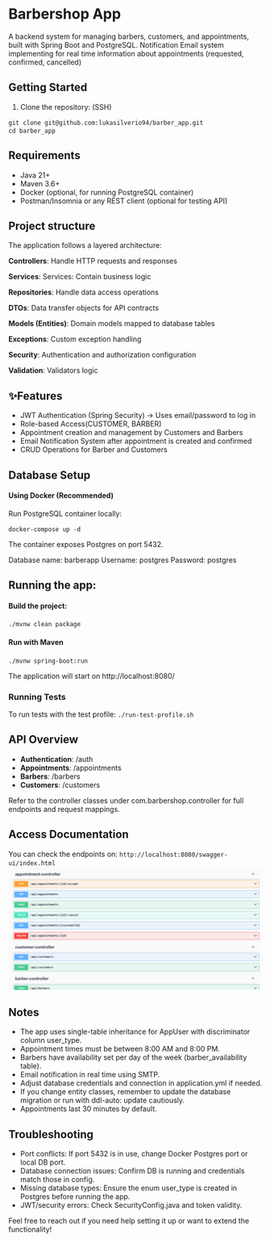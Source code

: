 # Barbershop App   
A backend system for managing barbers, customers, and appointments, built with Spring Boot and PostgreSQL. 
Notification Email system implementing for real time information about appointments (requested, confirmed, cancelled)

## Getting Started
1. Clone the repository: (SSH)
```
git clone git@github.com:lukasilverio94/barber_app.git
cd barber_app
```
## Requirements
- Java 21+ 
- Maven 3.6+
- Docker (optional, for running PostgreSQL container)
- Postman/Insomnia or any REST client (optional for testing API)

## Project structure

The application follows a layered architecture:

**Controllers**: Handle HTTP requests and responses

**Services**: Services: Contain business logic 

**Repositories**: Handle data access operations

**DTOs**: Data transfer objects for API contracts

**Models (Entities)**: Domain models mapped to database tables

**Exceptions**: Custom exception handling

**Security**: Authentication and authorization configuration

**Validation**: Validators logic

## ✨Features
- JWT Authentication (Spring Security) -> Uses email/password to log in
- Role-based Access(CUSTOMER, BARBER)
- Appointment creation and management by Customers and Barbers
- Email Notification System after appointment is created and confirmed
- CRUD Operations for Barber and Customers 

## Database Setup

#### Using Docker (Recommended)
Run PostgreSQL container locally:
```
docker-compose up -d
```

The container exposes Postgres on port 5432.

Database name: barberapp
Username: postgres
Password: postgres


## Running the app:

#### Build the project:
`./mvnw clean package`

#### Run with Maven
`./mvnw spring-boot:run`

The application will start on http://localhost:8080/

### Running Tests 
To run tests with the test profile:
`./run-test-profile.sh`

## API Overview
- **Authentication**: /auth
- **Appointments**: /appointments
- **Barbers**: /barbers
- **Customers**: /customers

Refer to the controller classes under com.barbershop.controller for full endpoints and request mappings.

## Access Documentation
You can check the endpoints on: `http://localhost:8080/swagger-ui/index.html`
![img.png](img.png)

## Notes 
- The app uses single-table inheritance for AppUser with discriminator column user_type.
- Appointment times must be between 8:00 AM and 8:00 PM.
- Barbers have availability set per day of the week (barber_availability table).
- Email notification in real time using SMTP.
- Adjust database credentials and connection in application.yml if needed.
- If you change entity classes, remember to update the database migration or run with ddl-auto: update cautiously.
- Appointments last 30 minutes by default.

## Troubleshooting
- Port conflicts: If port 5432 is in use, change Docker Postgres port or local DB port.
- Database connection issues: Confirm DB is running and credentials match those in config.
- Missing database types: Ensure the enum user_type is created in Postgres before running the app.
- JWT/security errors: Check SecurityConfig.java and token validity.

Feel free to reach out if you need help setting it up or want to extend the functionality!

